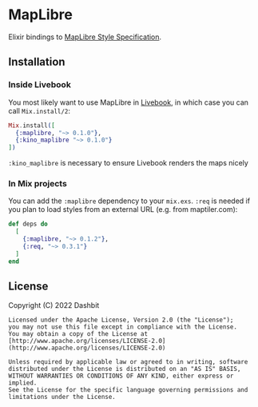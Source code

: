 # MapLibre

Elixir bindings to [MapLibre Style
Specification](https://maplibre.org/maplibre-gl-js-docs/style-spec/).

## Installation

### Inside Livebook

You most likely want to use MapLibre in [Livebook](https://github.com/livebook-dev/livebook), in
which case you can call `Mix.install/2`:

```elixir
Mix.install([
  {:maplibre, "~> 0.1.0"},
  {:kino_maplibre "~> 0.1.0"}
])
```

`:kino_maplibre` is necessary to ensure Livebook renders the maps nicely

### In Mix projects

You can add the `:maplibre` dependency to your `mix.exs`.  `:req` is needed if you plan to load styles from an external URL (e.g. from maptiler.com):

```elixir
def deps do
  [
    {:maplibre, "~> 0.1.2"},
    {:req, "~> 0.3.1"}
  ]
end
```

## License

Copyright (C) 2022 Dashbit

    Licensed under the Apache License, Version 2.0 (the "License");
    you may not use this file except in compliance with the License.
    You may obtain a copy of the License at [http://www.apache.org/licenses/LICENSE-2.0](http://www.apache.org/licenses/LICENSE-2.0)

    Unless required by applicable law or agreed to in writing, software
    distributed under the License is distributed on an "AS IS" BASIS,
    WITHOUT WARRANTIES OR CONDITIONS OF ANY KIND, either express or implied.
    See the License for the specific language governing permissions and
    limitations under the License.
